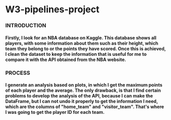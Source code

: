 # W3-pipelines-project
### INTRODUCTION 
#### Firstly, I look for an NBA database on Kaggle. This database shows all players, with some information about them such as their height, which team they belong to or the points they have scored. Once this is achieved, I clean the dataset to keep the information that is useful for me to compare it with the API obtained from the NBA website. 
### PROCESS
#### I generate an analysis based on plots, in which I get the maximum points of each player and the average. The only drawback, is that I find certain problems to develop the analysis of the API, because I can make the DataFrame, but I can not undo it properly to get the information I need, which are the columns of "home_team" and "visitor_team". That's where I was going to get the player ID for each team. 
